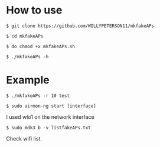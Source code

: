 # How to use

`$ git clone https://github.com/WILLYPETERSON11/mkfakeAPs`

`$ cd mkfakeAPs`
 
`$ do chmod +x mkfakeAPs.sh`

`$ ./mkfakeAPs -h`

# Example

`$ ./mkfakeAPs -r 10 test`

`$ sudo airmon-ng start [interface]`

I used wlo1 on the network interface

`$ sudo mdk3 b -v listfakeAPs.txt`

Check wifi list.
